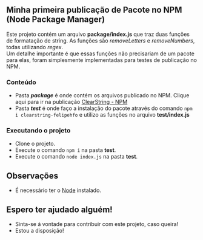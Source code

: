 ## Minha primeira publicação de Pacote no NPM (Node Package Manager)

Este projeto contém um arquivo <b>package/index.js</b> que traz duas funções de formatação de string.
As funções são <i>removeLetters</i> e <i>removeNumbers</i>, todas utilizando <i>regex</i>.<br>
Um detalhe importante é que essas funções não precisariam de um pacote para elas, foram simplesmente implementadas para testes de publicação no NPM.


### Conteúdo

* Pasta <b><i>package</b></i> é onde contém os arquivos publicado no NPM.
Clique aqui para ir na publicação [ClearString - NPM](https://www.npmjs.com/package/clearstring-felipehfo)
* Pasta <b><i>test</b></i> é onde faço a instalação do pacote através do comando `npm i clearstring-felipehfo` e utilizo as funções no arquivo <b>test/index.js</b>

### Executando o projeto

* Clone o projeto.
* Execute o comando `npm i` na pasta <b>test</b>.
* Execute o comando `node index.js` na pasta <b>test</b>.

## Observações

* É necessário ter o [Node](https://nodejs.org/en/) instalado.

## Espero ter ajudado alguém!

* Sinta-se á vontade para contribuir com este projeto, caso queira!
* Estou a disposição!
